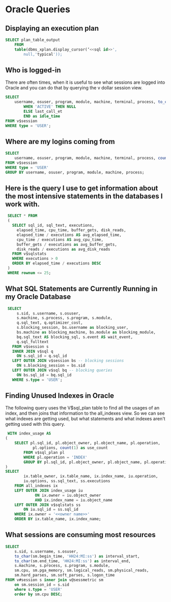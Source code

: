 # Oracle Queries

## Displaying an execution plan

```sql
SELECT plan_table_output 
    FROM
    table(dbms_xplan.display_cursor(‘<<sql id>>',
        null,'typical'));
```

## Who is logged-in

There are often times, when it is useful to see what sessions are logged into Oracle and you can do that by querying the v dollar session view. 

```sql
SELECT 
    username, osuser, program, module, machine, terminal, process, to_char(logon_time, 'YYY-MM-DD HH24:MI:SS') as logon_time, status, CASE status
        WHEN 'ACTIVE' THEN NULL
        ELSE last_call_et
        END as idle_time
FROM v$session
WHERE type = 'USER';
```

## Where are my logins coming from

```sql
SELECT 
    username, osuser, program, module, machine, terminal, process, count(1) as login_count
FROM v$session
WHERE type = 'USER'    
GROUP BY username, osuser, program, module, machine, process;
```

## Here is the query I use to get information about the most intensive statements in the databases I work with.

```sql
 SELECT * FROM  
 (  
   SELECT sql_id, sql_text, executions,   
     elapsed_time, cpu_time, buffer_gets, disk_reads,  
     elapsed_time / executions AS avg_elapsed_time,  
     cpu_time / executions AS avg_cpu_time,  
     buffer_gets / executions as avg_buffer_gets,  
     disk_reads / executions as avg_disk_reads  
   FROM v$sqlstats  
   WHERE executions > 0  
   ORDER BY elapsed_time / executions DESC  
 )  
 WHERE rownum <= 25;  
```

## What SQL Statements are Currently Running in my Oracle Database

```sql
 SELECT  
     s.sid, s.username, s.osuser,   
     s.machine, s.process, s.program, s.module,   
     q.sql_text, q.optimizer_cost,   
     s.blocking_session, bs.username as blocking_user,   
     bs.machine as blocking_machine, bs.module as blocking_module,  
     bq.sql_text AS blocking_sql, s.event AS wait_event,  
     q.sql_fulltext  
   FROM v$session s  
   INNER JOIN v$sql q  
     ON s.sql_id = q.sql_id  
   LEFT OUTER JOIN v$session bs -- blocking sessions  
     ON s.blocking_session = bs.sid  
   LEFT OUTER JOIN v$sql bq -- blocking queries  
     ON bs.sql_id = bq.sql_id  
   WHERE s.type = 'USER';  
```

## Finding Unused Indexes in Oracle

The following query uses the V$sql_plan table to find all the usages of an index, and then joins that information to the all_indexes view.  So we can see what indexes are getting used, but what statements and what indexes aren't getting used with this query.

```sql
 WITH index_usage AS
(
    SELECT pl.sql_id, pl.object_owner, pl.object_name, pl.operation,
            pl.options, count(1) as use_count
        FROM v$sql_plan pl
        WHERE pl.operation = 'INDEX'
        GROUP BY pl.sql_id, pl.object_owner, pl.object_name, pl.operation, pl.options
)
SELECT
        ix.table_owner, ix.table_name, ix.index_name, iu.operation,
        iu.options, ss.sql_text, ss.executions
    FROM all_indexes ix
    LEFT OUTER JOIN index_usage iu
             ON ix.owner = iu.object_owner
             AND ix.index_name = iu.object_name  
    LEFT OUTER JOIN v$sqlstats ss
        ON iu.sql_id = ss.sql_id
    WHERE ix.owner = '<<owner name>>'
    ORDER BY ix.table_name, ix.index_name;
```

## What sessions are consuming most resources

```sql
SELECT
    s.sid, s.username, s.osuser,
    to_char(sm.begin_time, 'HH24:MI:ss') as interval_start,
    to_char(sm.end_time, 'HH24:MI:ss') as interval_end,
    s.machine, s.process, s.program, s.module,
    sm.cpu, sm.pga_memory, sm.logical_reads, sm.physical_reads,
    sm.hard_parses, sm.soft_parses, s.logon_time
FROM v#session s inner join v@sessmetric sm
    on sm.session_id = s.sid
    where s.type = 'USER'    
    order by sm.cpu DESC;
```
